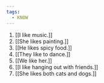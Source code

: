 ```yaml
---
tags:
  - KNOW
---
```

1. [[I like music.]]
2. [[She likes painting.]]
3. [[He likes spicy food.]]
4. [[They like to dance.]]
5. [[We like her.]]
6. [[I like hanging out with friends.]]
7. [[She likes both cats and dogs.]]